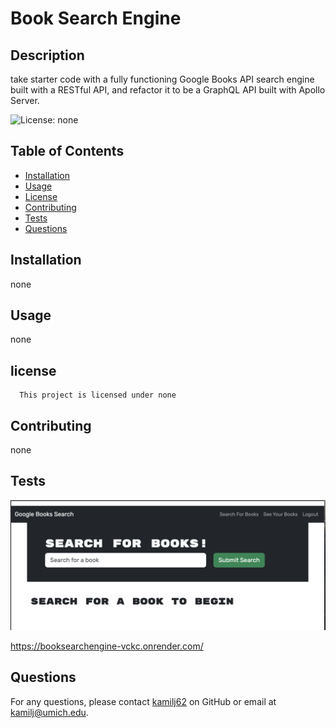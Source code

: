 # Book Search Engine

## Description

take starter code with a fully functioning Google Books API search engine built with a RESTful API, and refactor it to be a GraphQL API built with Apollo Server.

![License: none](https://img.shields.io/badge/License-none-brightgreen.svg)

## Table of Contents

- [Installation](#installation)
- [Usage](#usage)
- [License](#license)
- [Contributing](#contributing)
- [Tests](#tests)
- [Questions](#questions)

## Installation

none

## Usage

none

## license

      This project is licensed under none

## Contributing

none

## Tests

![alt text](./client/src/assets/bookSearchEngine.png)

https://booksearchengine-vckc.onrender.com/

## Questions

For any questions, please contact [kamilj62](https://github.com/kamilj62) on GitHub or email at kamilj@umich.edu.

